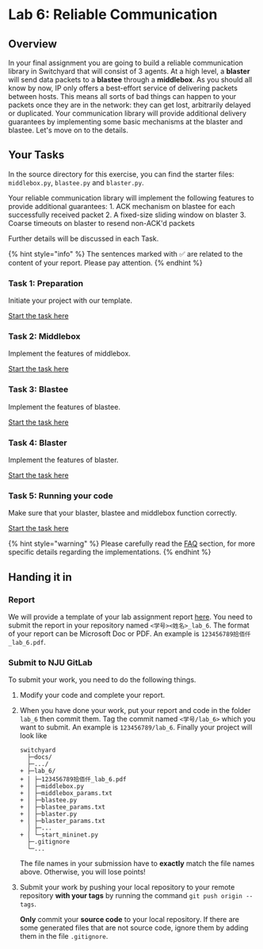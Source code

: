 # Lab 6: Reliable Communication

## Overview

In your final assignment you are going to build a reliable communication library in Switchyard that will consist of 3 agents. At a high level, a **blaster** will send data packets to a **blastee** through a **middlebox**. As you should all know by now, IP only offers a best-effort service of delivering packets between hosts. This means all sorts of bad things can happen to your packets once they are in the network: they can get lost, arbitrarily delayed or duplicated. Your communication library will provide additional delivery guarantees by implementing some basic mechanisms at the blaster and blastee. Let's move on to the details.

## Your Tasks

In the source directory for this exercise, you can find the starter files: `middlebox.py`, `blastee.py` and `blaster.py`.

Your reliable communication library will implement the following features to provide additional guarantees: 1. ACK mechanism on blastee for each successfully received packet 2. A fixed-size sliding window on blaster 3. Coarse timeouts on blaster to resend non-ACK'd packets

Further details will be discussed in each Task.

{% hint style="info" %}
The sentences marked with ✅ are related to the content of your report. Please pay attention.
{% endhint %}

### Task 1: Preparation

Initiate your project with our template.

[Start the task here](preparation.md)

### Task 2: Middlebox

Implement the features of middlebox.

[Start the task here](middlebox.md)

### Task 3: Blastee

Implement the features of blastee.

[Start the task here](blastee.md)

### Task 4: Blaster

Implement the features of blaster.

[Start the task here](blaster.md)

### Task 5: Running your code

Make sure that your blaster, blastee and middlebox function correctly.

[Start the task here](deploy.md)

{% hint style="warning" %}
Please carefully read the [FAQ](faq.md) section, for more specific details regarding the implementations.
{% endhint %}

## Handing it in

### Report

We will provide a template of your lab assignment report [here](https://box.nju.edu.cn/d/123a70ac8ff34595b18f/). You need to submit the report in your repository named `<学号><姓名>_lab_6`. The format of your report can be Microsoft Doc or PDF. An example is `123456789拾佰仟_lab_6.pdf`.

### Submit to NJU GitLab

To submit your work, you need to do the following things.

1. Modify your code and complete your report.
2. When you have done your work, put your report and code in the folder `lab_6` then commit them. Tag the commit named `<学号/lab_6>` which you want to submit. An example is `123456789/lab_6`. Finally your project will look like

   ```text
   switchyard
     ├─docs/
     ├─.../
   + ├─lab_6/
   + │ ├─123456789拾佰仟_lab_6.pdf
   + │ ├─middlebox.py
   + │ ├─middlebox_params.txt
   + │ ├─blastee.py
   + │ ├─blastee_params.txt
   + │ ├─blaster.py
   + │ ├─blaster_params.txt   
     │ ├─...
   + │ └─start_mininet.py
     ├─.gitignore
     └─...
   ```

   The file names in your submission have to **exactly** match the file names above. Otherwise, you will lose points!

3. Submit your work by pushing your local repository to your remote repository **with your tags** by running the command `git push origin --tags`.

   **Only** commit your **source code** to your local repository. If there are some generated files that are not source code, ignore them by adding them in the file `.gitignore`.

